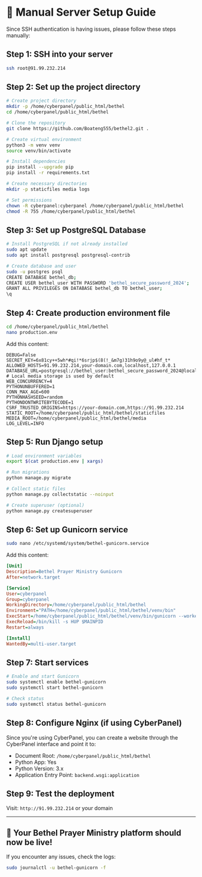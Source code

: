 # 🚀 Manual Server Setup Guide

Since SSH authentication is having issues, please follow these steps manually:

## **Step 1: SSH into your server**
```bash
ssh root@91.99.232.214
```

## **Step 2: Set up the project directory**
```bash
# Create project directory
mkdir -p /home/cyberpanel/public_html/bethel
cd /home/cyberpanel/public_html/bethel

# Clone the repository
git clone https://github.com/Boateng555/bethel2.git .

# Create virtual environment
python3 -m venv venv
source venv/bin/activate

# Install dependencies
pip install --upgrade pip
pip install -r requirements.txt

# Create necessary directories
mkdir -p staticfiles media logs

# Set permissions
chown -R cyberpanel:cyberpanel /home/cyberpanel/public_html/bethel
chmod -R 755 /home/cyberpanel/public_html/bethel
```

## **Step 3: Set up PostgreSQL Database**
```bash
# Install PostgreSQL if not already installed
sudo apt update
sudo apt install postgresql postgresql-contrib

# Create database and user
sudo -u postgres psql
CREATE DATABASE bethel_db;
CREATE USER bethel_user WITH PASSWORD 'bethel_secure_password_2024';
GRANT ALL PRIVILEGES ON DATABASE bethel_db TO bethel_user;
\q
```

## **Step 4: Create production environment file**
```bash
cd /home/cyberpanel/public_html/bethel
nano production.env
```

Add this content:
```
DEBUG=False
SECRET_KEY=6x81cy++5wh*#qi!*6srjp$(8(!_&m7g)31h9o9y@_ul#hf_t*
ALLOWED_HOSTS=91.99.232.214,your-domain.com,localhost,127.0.0.1
DATABASE_URL=postgresql://bethel_user:bethel_secure_password_2024@localhost:5432/bethel_db
# Local media storage is used by default
WEB_CONCURRENCY=4
PYTHONUNBUFFERED=1
CONN_MAX_AGE=600
PYTHONHASHSEED=random
PYTHONDONTWRITEBYTECODE=1
CSRF_TRUSTED_ORIGINS=https://your-domain.com,https://91.99.232.214
STATIC_ROOT=/home/cyberpanel/public_html/bethel/staticfiles
MEDIA_ROOT=/home/cyberpanel/public_html/bethel/media
LOG_LEVEL=INFO
```

## **Step 5: Run Django setup**
```bash
# Load environment variables
export $(cat production.env | xargs)

# Run migrations
python manage.py migrate

# Collect static files
python manage.py collectstatic --noinput

# Create superuser (optional)
python manage.py createsuperuser
```

## **Step 6: Set up Gunicorn service**
```bash
sudo nano /etc/systemd/system/bethel-gunicorn.service
```

Add this content:
```ini
[Unit]
Description=Bethel Prayer Ministry Gunicorn
After=network.target

[Service]
User=cyberpanel
Group=cyberpanel
WorkingDirectory=/home/cyberpanel/public_html/bethel
Environment="PATH=/home/cyberpanel/public_html/bethel/venv/bin"
ExecStart=/home/cyberpanel/public_html/bethel/venv/bin/gunicorn --workers 4 --bind unix:/home/cyberpanel/public_html/bethel/bethel.sock backend.wsgi:application
ExecReload=/bin/kill -s HUP $MAINPID
Restart=always

[Install]
WantedBy=multi-user.target
```

## **Step 7: Start services**
```bash
# Enable and start Gunicorn
sudo systemctl enable bethel-gunicorn
sudo systemctl start bethel-gunicorn

# Check status
sudo systemctl status bethel-gunicorn
```

## **Step 8: Configure Nginx (if using CyberPanel)**
Since you're using CyberPanel, you can create a website through the CyberPanel interface and point it to:
- Document Root: `/home/cyberpanel/public_html/bethel`
- Python App: Yes
- Python Version: 3.x
- Application Entry Point: `backend.wsgi:application`

## **Step 9: Test the deployment**
Visit: `http://91.99.232.214` or your domain

---

## **🎉 Your Bethel Prayer Ministry platform should now be live!**

If you encounter any issues, check the logs:
```bash
sudo journalctl -u bethel-gunicorn -f
``` 